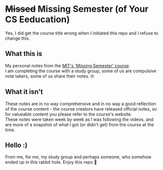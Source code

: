 # ~~Missed~~ Missing Semester (of Your CS Eeducation)  
Yes, I did get the course title wrong when I initiated this repo and I refuse to change this.  

## What this is  
My personal notes from the [MIT's 'Missing Semester' course](https://missing.csail.mit.edu/).  
I am completing the course with a study group, some of us are compulsive note takers, some of us share their notes. :nerd_face:  

## What it isn't  
These notes are in no way comprehensive and in no way a good reflection of the course content - the course creators have released official notes, so for valueable content you please refer to the course's website.  
These notes were taken week by week as I was following the videos, and are more of a snapshot of what I got (or didn't get) from the course at the time.  

## Hello :)
From me, for me, my study group and perhaps someone, who somehow ended up in this rabbit hole. Enjoy this repo :popcorn: